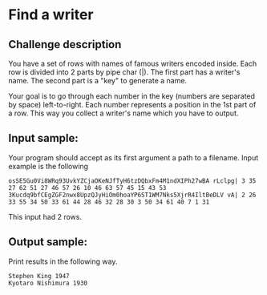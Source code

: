# Find a writer

## Challenge description

You have a set of rows with names of famous writers encoded inside. Each row
is divided into 2 parts by pipe char (|). The first part has a writer's name.
The second part is a "key" to generate a name.

Your goal is to go through each number in the key (numbers are separated by
space) left-to-right. Each number represents a position in the 1st part of a
row. This way you collect a writer's name which you have to output.

## Input sample:

Your program should accept as its first argument a path to a filename. Input
example is the following

    osSE5Gu0Vi8WRq93UvkYZCjaOKeNJfTyH6tzDQbxFm4M1ndXIPh27wBA rLclpg| 3 35 27 62 51 27 46 57 26 10 46 63 57 45 15 43 53
    3Kucdq9bfCEgZGF2nwx8UpzQJyHiOm0hoaYP6ST1WM7Nks5XjrR4IltBeDLV vA| 2 26 33 55 34 50 33 61 44 28 46 32 28 30 3 50 34 61 40 7 1 31

This input had 2 rows.

## Output sample:

Print results in the following way.

    Stephen King 1947
    Kyotaro Nishimura 1930

<!--
vim:ft=markdown:
-->
